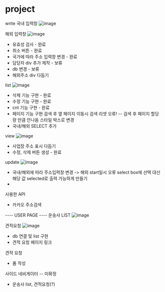 # project

write
국내 입력창
![image](https://github.com/jjh1037/project/assets/130326342/5fd04dbd-9d8f-42b2-8777-8be827823af1)



해외 입력창
![image](https://github.com/jjh1037/project/assets/130326342/9ac907be-2065-473c-8063-88bac37703c2)


- 유효성 검사 - 완료
- 취소 버튼 - 완료
- 국가에 따라 주소 입력창 변경 - 완료
- 담당자 div 추가 제작 - 보류
- db 변경 - 보류
- 해외주소 div 다듬기

list
![image](https://github.com/jjh1037/project/assets/130326342/fb5984ee-0921-449c-b2df-f65c556ac85f)

- 삭제 기능 구현 - 완료
- 수정 기능 구현 - 완료
- cnt 기능 구현 - 완료
- 페이지 기능 구현
   검색 후 옆 페이지 이동시 검색 리셋 오류! -- 검색 후 페이지 할당량 만큼 안나옴
   스타일 박스로 변경
- 국내/해외 SELECT 추가

view
![image](https://github.com/jjh1037/project/assets/130326342/0b6377f2-5d0f-44c1-ba21-f252b3acb52d)

- 사업장 주소 표시 다듬기
- 수정, 삭제 버튼 생성 - 완료

update
![image](https://github.com/jjh1037/project/assets/130326342/2099d1c5-ac2a-4178-8a46-543474797e12)

- 국내/해외에 따라 주소입력창 변경 -> 해외 start일시 오류
   select box에 선택 대신 해당 값 selected로 출력 가능하게 만들기
- 

사용한 API
- 카카오 주소검색

---- USER PAGE ----
운송사 LIST 
![image](https://github.com/jjh1037/project/assets/130326342/71b92e6d-4c1f-480b-a162-a6d564eca7e9)

견적요청
![image](https://github.com/jjh1037/project/assets/130326342/367643ec-aa6f-4153-b689-80f2f9d4a6d6)


- db 연결 및 list 구현
- 견적 요청 페이지 링크
  
견적 요청
 - 폼 작성
   
사이드 네비게이터 -- 미확정
- 운송사 list, 견적요청(?)

